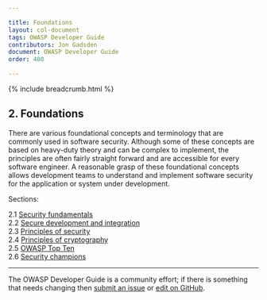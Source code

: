 ```yaml
---

title: Foundations
layout: col-document
tags: OWASP Developer Guide
contributors: Jon Gadsden
document: OWASP Developer Guide
order: 400

---
```


{% include breadcrumb.html %}

## 2. Foundations

There are various foundational concepts and terminology that are commonly used in software security.
Although some of these concepts are based on heavy-duty theory and can be complex to implement,
the principles are often fairly straight forward and are accessible for every software engineer.
A reasonable grasp of these foundational concepts allows development teams to understand and implement
software security for the application or system under development.

Sections:

2.1 [Security fundamentals](01-security-fundamentals.md)  
2.2 [Secure development and integration](02-secure-development.md)  
2.3 [Principles of security](03-security-principles.md)  
2.4 [Principles of cryptography](04-crypto-principles.md)  
2.5 [OWASP Top Ten](05-top-ten.md)  
2.6 [Security champions](06-security-champions.md)  

----

The OWASP Developer Guide is a community effort; if there is something that needs changing
then [submit an issue][issue0400] or [edit on GitHub][edit0400].

[issue0400]: https://github.com/OWASP/www-project-developer-guide/issues/new?labels=enhancement&template=request.md&title=Update:%2004-foundations/00-toc
[edit0400]: https://github.com/OWASP/www-project-developer-guide/blob/main/draft/04-foundations/toc.md
